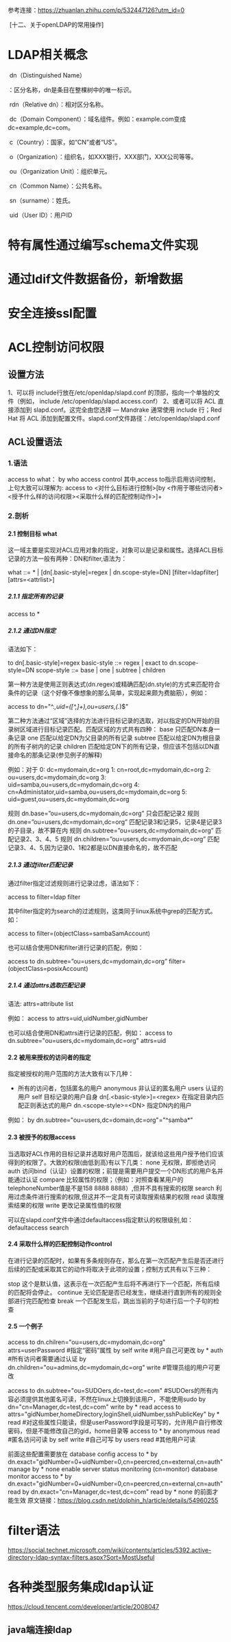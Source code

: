 参考连接：https://zhuanlan.zhihu.com/p/532447126?utm_id=0  

​					[十二、关于openLDAP的常用操作]

# LDAP相关概念

​	dn（Distinguished Name）

：区分名称，dn是条目在整棵树中的唯一标识。

​	rdn（Relative dn）：相对区分名称。



​	dc（Domain Component）：域名组件。例如：example.com变成dc=example,dc=com。

​	c（Country）：国家，如“CN”或者“US”。

​	o（Organization）：组织名，如XXX银行，XXX部门，XXX公司等等。	

​	ou（Organization Unit）：组织单元。	

​	cn（Common Name）：公共名称。

​	sn（surname）：姓氏。

​	uid（User ID）：用户ID

# 特有属性通过编写schema文件实现



# 通过ldif文件数据备份，新增数据



# 安全连接ssl配置



# ACL控制访问权限

## 设置方法

1、可以将 include行放在/etc/openldap/slapd.conf 的顶部，指向一个单独的文件（例如， include /etc/openldap/slapd.access.conf）
2、或者可以将 ACL 直接添加到 slapd.conf。这完全由您选择 ― Mandrake 通常使用 include 行；Red Hat 将 ACL 添加到配置文件。slapd.conf文件路径：/etc/openldap/slapd.conf

## ACL设置语法

### 1.语法

access to what：
by who access control
其中,access to指示启用访问控制，上句大致可以理解为:
access to <对什么目标进行控制>[by <作用于哪些访问者> <授予什么样的访问权限><采取什么样的匹配控制动作>]+

### 2.剖析

#### 2.1 控制目标 what

这一域主要是实现对ACL应用对象的指定，对象可以是记录和属性。选择ACL目标记录的方法一般有两种：DN和filter,语法为：

what ::= * |
[dn[.basic-style]=regex | dn.scope-style=DN]
[filter=ldapfilter] [attrs=\<attrlist\>]

##### 2.1.1 指定所有的记录

access to *

##### 2.1.2 通过DN指定

语法如下：

to dn[.basic-style]=regex
basic-style ::= regex | exact
to dn.scope-style=DN
scope-style ::= base | one | subtree | children

第一种方法是使用正则表达式(dn.regex)或精确匹配(dn.style)的方式来匹配符合条件的记录（这个好像不像想象的那么简单，实现起来颇为费脑筋），例如：

access to dn="^.*,uid=([^,]+),ou=users,(.*)$"

第二种方法通过“区域”选择的方法进行目标记录的选取，对以指定的DN开始的目录树区域进行目标记录匹配。匹配区域的方式共有四种：
base 只匹配DN本身一条记录
one 匹配以给定DN为父目录的所有记录
subtree 匹配以给定DN为根目录的所有子树内的记录
children 匹配给定DN下的所有记录，但应该不包括以DN直接命名的那条记录(参见例子的解释)

例如：对于
0: dc=mydomain,dc=org
1: cn=root,dc=mydomain,dc=org
2: ou=users,dc=mydomain,dc=org
3: uid=samba,ou=users,dc=mydomain,dc=org
4: cn=Administator,uid=samba,ou=users,dc=mydomain,dc=org
5: uid=guest,ou=users,dc=mydomain,dc=org

规则 dn.base=”ou=users,dc=mydomain,dc=org” 只会匹配记录2
规则 dn.one=”ou=users,dc=mydomain,dc=org” 匹配记录3和记录5，记录4是记录3的子目录，故不算在内
规则 dn.subtree=”ou=users,dc=mydomain,dc=org” 匹配记录2、3、4、5
规则 dn.children=”ou=users,dc=mydomain,dc=org” 匹配记录3、4、5,因为记录0、1和2都是以DN直接命名的，故不匹配

##### 2.1.3 通过filter匹配记录

通过filter指定过滤规则进行记录过虑，语法如下：

access to filter=ldap filter

其中filter指定的为search的过滤规则，这类同于linux系统中grep的匹配方式。如：

access to filter=(objectClass=sambaSamAccount)

也可以结合使用DN和filter进行记录的匹配，例如：

access to dn.subtree=”ou=users,dc=mydomain,dc=org” filter=(objectClass=posixAccount)

##### 2.1.4 通过attrs选取匹配记录

语法:
attrs=attribute list

例如：
access to attrs=uid,uidNumber,gidNumber

也可以结合使用DN和attrs进行记录的匹配，例如：
access to dn.subtree="ou=users,dc=mydomain,dc=org" attrs=uid

#### 2.2 被用来授权的访问者的指定

指定被授权的用户范围的方法大致有以下几种：

* 所有的访问者，包括匿名的用户
anonymous 非认证的匿名用户
users 认证的用户
self 目标记录的用户自身
dn[.\<basic-style\>]=\<regex\> 在指定目录内匹配正则表达式的用户
dn.\<scope-style\>=\<DN\> 指定DN内的用户

例如：
by dn.subtree="ou=users,dc=domain,dc=org"="^samba*"

#### 2.3 被授予的权限access

当选取好ACL作用的目标记录并选取好用户范围后，就该给这些用户授予他们应该得到的权限了。大致的权限(由低到高)有以下几类：
none 无权限，即拒绝访问
auth 访问bind（认证）设置的权限；前提是需要用户提交一个DN形式的用户名并能通过认证
compare 比较属性的权限；（例如：对照查看某用户的telephoneNumber值是不是158 8888 8888）,但并不具有搜索的权限
search 利用过虑条件进行搜索的权限,但这并不一定具有可读取搜索结果的权限
read 读取搜索结果的权限
write 更改记录属性值的权限

可以在slapd.conf文件中通过defaultaccess指定默认的权限级别,如：
defaultaccess search

#### 2.4 采取什么样的匹配控制动作control

在进行记录的匹配时，如果有多条规则存在，那么在第一次匹配产生后是否还进行后续的匹配或采取其它的动作将取决于此项的设置；控制方式共有以下三种：

stop 这个是默认值，这表示在一次匹配产生后将不再进行下一个匹配，所有后续的匹配将会停止。
continue 无论匹配是否已经发生，继续进行直到所有的规则全部进行完匹配检查
break 一个匹配发生后，跳出当前的子句进行后一个子句的检查

#### 2.5 一个例子

access to dn.chilren="ou=users,dc=mydomain,dc=org"
attrs=userPassword #指定“密码”属性
by self write #用户自己可更改
by * auth #所有访问者需要通过认证
by dn.children="ou=admins,dc=mydomain,dc=org" write #管理员组的用户可更改

access to dn.subtree="ou=SUDOers,dc=test,dc=com" #SUDOers的所有内容必须提供其他匿名可读，不然在linux上切换到该用户，不能使用sudo
by dn="cn=Manager,dc=test,dc=com" write
by * read
access to attrs="gidNumber,homeDirectory,loginShell,uidNumber,sshPublicKey"
by * read #对这些属性只能读，但是userPassword字段是可写的，允许用户自行修改密码，但是不能修改自己的gid，home目录等
access to *
by anonymous read #匿名访问可读
by self write #自己可写
by users read #其他用户可读

前面这些配置需要放在
database config
access to *
by dn.exact="gidNumber=0+uidNumber=0,cn=peercred,cn=external,cn=auth" manage
by * none
enable server status monitoring (cn=monitor)
database monitor
access to *
by dn.exact="gidNumber=0+uidNumber=0,cn=peercred,cn=external,cn=auth" read
by dn.exact="cn=Manager,dc=test,dc=com" read
by * none
的前面才能生效
原文链接：https://blog.csdn.net/dolphin_h/article/details/54960255

# filter语法

https://social.technet.microsoft.com/wiki/contents/articles/5392.active-directory-ldap-syntax-filters.aspx?Sort=MostUseful



# 各种类型服务集成ldap认证

https://cloud.tencent.com/developer/article/2008047

## 	java端连接ldap



​	